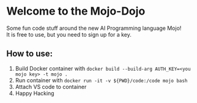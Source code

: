 # Welcome to the Mojo-Dojo

Some fun code stuff around the new AI Programming language Mojo!  
It is free to use, but you need to sign up for a key.

## How to use:
1. Build Docker container with `docker build --build-arg AUTH_KEY=<you mojo key> -t mojo .`
2. Run container with `docker run -it -v ${PWD}/code:/code mojo bash`
3. Attach VS code to container
4. Happy Hacking